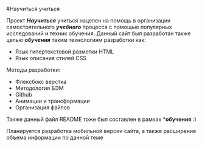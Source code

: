 #Научиться учиться 

Проект ***Научиться*** учиться нацелен на помощь в организации самостоятельного ***учебного*** процесса с помощью популярных исследований и техник обучения.
Данный сайт был разработан также целью ***обучения*** таким технологиям разработки как:   

- Язык гипертекстовой разметки HTML
- Язык описания стилей CSS

Методы разработки:

- Флексбокс верстка
- Методология БЭМ
- Github
- Анимации и трансформации
- Организация файлов 

Также данный файл README тоже был составлен в рамках ***обучения** :)

Планируется разработка мобильной версии сайта, а также расширение объема информации по данной теме
